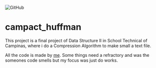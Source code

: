 ![GitHub](https://img.shields.io/github/license/luccastraumer/campact_huffman)

# campact_huffman
This project is a final project of Data Structure II in School Technical of Campinas, where i do a Compression Algorithm to make small a text file.

All the code is made by [me](https://github.com/luccastraumer). Some things need a refractory and was the someones code smells but my focus was just do works.
